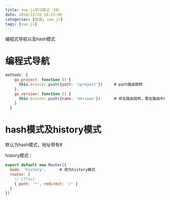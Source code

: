 ```yaml
---
title: vue.js学习笔记（10）
date: 2018/12/26 10:23:00
categories: [前端, vue.js]
tags: [vue.js]
---
```


编程式导航以及hash模式

<!-- more -->

# 编程式导航

```js
methods: {
    go_project: function () {
      this.$router.push({path: '/project'})		# path路由跳转
    },
    go_version: function () {
      this.$router.push({name: 'Version'})		# 命名路由跳转，需在路由中设置name属性
    }
  }
```

# hash模式及history模式

默认为hash模式，地址带有#

history模式：

```js
export default new Router({
  mode: 'history',		# 改为history模式
  routes: [
    // CITest
    { path: '*', redirect: '/' }
  ]
})
```

